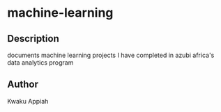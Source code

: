 # machine-learning
## Description 
documents machine learning projects I have completed in azubi africa's data analytics program 

## Author 
Kwaku Appiah 